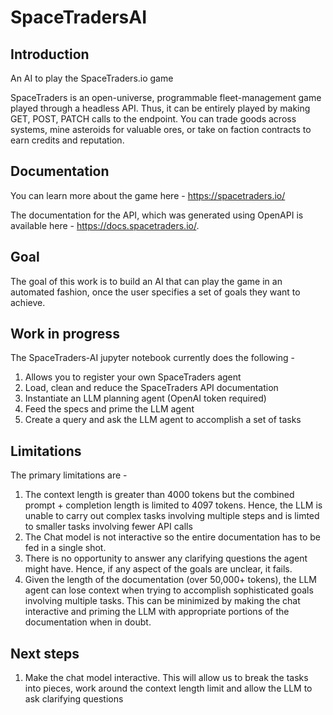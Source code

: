 # SpaceTradersAI

## Introduction
An AI to play the SpaceTraders.io game

SpaceTraders is an open-universe, programmable fleet-management game played through a headless API. Thus, it can be entirely played by making GET, POST, PATCH calls to the endpoint.
You can trade goods across systems, mine asteroids for valuable ores, or take on faction contracts to earn credits and reputation.

## Documentation

You can learn more about the game here - https://spacetraders.io/

The documentation for the API, which was generated using OpenAPI is available here - https://docs.spacetraders.io/. 

## Goal
The goal of this work is to build an AI that can play the game in an automated fashion, once the user specifies a set of goals they want to achieve.

## Work in progress
The SpaceTraders-AI jupyter notebook currently does the following - 
1. Allows you to register your own SpaceTraders agent
2. Load, clean and reduce the SpaceTraders API documentation
3. Instantiate an LLM planning agent (OpenAI token required)
4. Feed the specs and prime the LLM agent
5. Create a query and ask the LLM agent to accomplish a set of tasks

## Limitations
The primary limitations are - 
1. The context length is greater than 4000 tokens but the combined prompt + completion length is limited to 4097 tokens. Hence, the LLM is unable to carry out complex tasks involving multiple steps and is limted to smaller tasks involving fewer API calls
2. The Chat model is not interactive so the entire documentation has to be fed in a single shot. 
3. There is no opportunity to answer any clarifying questions the agent might have. Hence, if any aspect of the goals are unclear, it fails.
4. Given the length of the documentation (over 50,000+ tokens), the LLM agent can lose context when trying to accomplish sophisticated goals involving multiple tasks. This can be minimized by making the chat interactive and priming the LLM with appropriate portions of the documentation when in doubt.

## Next steps
1. Make the chat model interactive. This will allow us to break the tasks into pieces, work around the context length limit and allow the LLM to ask clarifying questions
